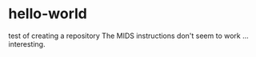 # hello-world
test of creating a repository
The MIDS instructions don't seem to work ... interesting.
